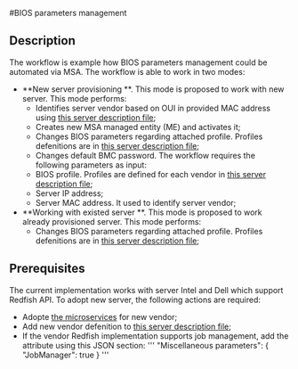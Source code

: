 #BIOS parameters management
## Description
The workflow is example how BIOS parameters management could be automated via MSA. The workflow is able to work in two modes:
 - **New server provisioning **. This mode is proposed to work with new server. This mode performs:
    - Identifies server vendor based on OUI in provided MAC address using [this server description file](https://github.com/openmsa/Workflows/blob/master/BIOS_Automation/BIOS_parameters_management/server_profiles.json);
    - Creates new MSA managed entity (ME) and activates it;
    - Changes BIOS parameters regarding attached profile. Profiles defenitions are in [this server description file](https://github.com/openmsa/Workflows/blob/master/BIOS_Automation/BIOS_parameters_management/server_profiles.json);
    - Changes default BMC password.
 The workflow requires the following parameters as input:
    - BIOS profile. Profiles are defined for each vendor in [this server description file](https://github.com/openmsa/Workflows/blob/master/BIOS_Automation/BIOS_parameters_management/server_profiles.json);
    - Server IP address;
    - Server MAC address. It used to identify server vendor;
 - **Working with existed server **. This mode is proposed to work already provisioned server. This mode performs:
    - Changes BIOS parameters regarding attached profile. Profiles defenitions are in [this server description file](https://github.com/openmsa/Workflows/blob/master/BIOS_Automation/BIOS_parameters_management/server_profiles.json);
    
## Prerequisites
The current implementation works with server Intel and Dell which support Redfish API. To adopt new server, the following actions are required:
 - Adopte [the microservices](https://github.com/openmsa/Microservices/tree/master/REDFISHAPI/Generic) for new vendor;
 - Add new vendor defenition to [this server description file](https://github.com/openmsa/Workflows/blob/master/BIOS_Automation/BIOS_parameters_management/server_profiles.json);
 - If the vendor Redfish implementation supports job management, add the attribute using this JSON section:
 '''
                 "Miscellaneous parameters": {
                        "JobManager": true
                }
'''
